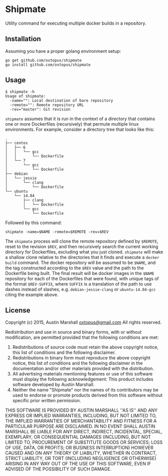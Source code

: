 Shipmate
========

Utility command for executing multiple docker builds in a repository.

Installation
------------

Assuming you have a proper golang environment setup:

```
go get github.com/oxtopus/shipmate
go install github.com/oxtopus/shipmate
```

Usage
-----

```
$ shipmate -h
Usage of shipmate:
  -name="": Local destination of bare repository
  -remote="": Remote repository URL
  -rev="master": Git revision
```

`shipmate` assumes that it is run in the context of a directory that contains
one or more Dockerfiles (recursively) that permute multiple linux
environments. For example, consider a directory tree that looks like this:

```
.
├── centos
│   ├── 6
│   │   └── gcc
│   │       └── Dockerfile
│   └── 7
│       └── gcc
│           └── Dockerfile
├── debian
│   └── jessie
│       └── clang
│           └── Dockerfile
└── ubuntu
    └── 14.04
        ├── clang
        │   └── Dockerfile
        └── gcc
            └── Dockerfile
```

Followed by this command:

```
shipmate -name=$NAME -remote=$REMOTE -rev=$REV
```

The `shipmate` process will clone the remote repository defined by `$REMOTE`,
reset to the revision `$REV`, and then recursively search the current working
directory for Dockerfiles, excluding what you just cloned.  `shipmate` will
make a shallow clone relative to the directories that it finds and execute a
`docker build` command.  The docker repository will be assumed to be `$NAME`,
and the tag constructed according to the `$REV` value and the path to the
Dockerfile being built.  The final result will be docker images in the `$NAME`
repository for each of the Dockerfiles that were found, with unique tags of
the format `$REV-SUFFIX`, where `SUFFIX` is a translation of the path to use
dashes instead of slashes, e.g. `debian-jessie-clang` or `ubuntu-14.04-gcc`
citing the example above.

License
-------

Copyright (c) 2015, Austin Marshall <oxtopus@gmail.com>
All rights reserved.

Redistribution and use in source and binary forms, with or without
modification, are permitted provided that the following conditions are met:
1. Redistributions of source code must retain the above copyright
   notice, this list of conditions and the following disclaimer.
2. Redistributions in binary form must reproduce the above copyright
   notice, this list of conditions and the following disclaimer in the
   documentation and/or other materials provided with the distribution.
3. All advertising materials mentioning features or use of this software
   must display the following acknowledgement:
   This product includes software developed by Austin Marshall.
4. Neither the name "Shipmate" nor the
   names of its contributors may be used to endorse or promote products
   derived from this software without specific prior written permission.

THIS SOFTWARE IS PROVIDED BY AUSTIN MARSHALL ''AS IS'' AND ANY
EXPRESS OR IMPLIED WARRANTIES, INCLUDING, BUT NOT LIMITED TO, THE IMPLIED
WARRANTIES OF MERCHANTABILITY AND FITNESS FOR A PARTICULAR PURPOSE ARE
DISCLAIMED. IN NO EVENT SHALL AUSTIN MARSHALL BE LIABLE FOR ANY
DIRECT, INDIRECT, INCIDENTAL, SPECIAL, EXEMPLARY, OR CONSEQUENTIAL DAMAGES
(INCLUDING, BUT NOT LIMITED TO, PROCUREMENT OF SUBSTITUTE GOODS OR SERVICES;
LOSS OF USE, DATA, OR PROFITS; OR BUSINESS INTERRUPTION) HOWEVER CAUSED AND
ON ANY THEORY OF LIABILITY, WHETHER IN CONTRACT, STRICT LIABILITY, OR TORT
(INCLUDING NEGLIGENCE OR OTHERWISE) ARISING IN ANY WAY OUT OF THE USE OF THIS
SOFTWARE, EVEN IF ADVISED OF THE POSSIBILITY OF SUCH DAMAGE.
